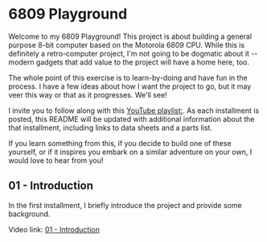 # 6809 Playground

Welcome to my 6809 Playground!  This project is about building a general
purpose 8-bit computer based on the Motorola 6809 CPU.  While this is
definitely a retro-computer project, I'm not going to be dogmatic about
it -- modern gadgets that add value to the project will have a home here,
too.

The whole point of this exercise is to learn-by-doing and have fun in the
process.  I have a few ideas about how I want the project to go, but it
may veer this way or that as it progresses.  We'll see!

I invite you to follow along with this [YouTube playlist:](https://youtube.com/playlist?list=PL_E3Je1H0xrvq1AOL1zlwj3LmrBiK8FJb).  As each
installment is posted, this README will be updated with additional information
about the that installment, including links to data sheets and a parts list.

If you learn something from this, if you decide to build one of these
yourself, or if it inspires you embark on a similar adventure on your own,
I would love to hear from you!

## 01 - Introduction

In the first installment, I briefly introduce the project and provide some
background.

Video link: [01 - Introduction](https://youtu.be/d_VZdUXh_dU)
